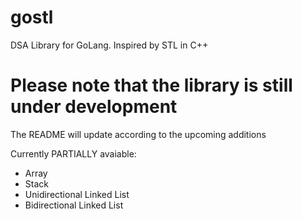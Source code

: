 # gostl

DSA Library for GoLang. Inspired by STL in C++

# Please note that the library is still under development

The README will update according to the upcoming additions

Currently PARTIALLY avaiable:
- Array
- Stack
- Unidirectional Linked List
- Bidirectional Linked List
